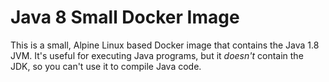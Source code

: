 # Java 8 Small Docker Image

This is a small, Alpine Linux based Docker image that contains the Java 1.8 JVM. It's useful for executing Java programs, but it *doesn't* contain the JDK, so you can't use it to compile Java code. 
